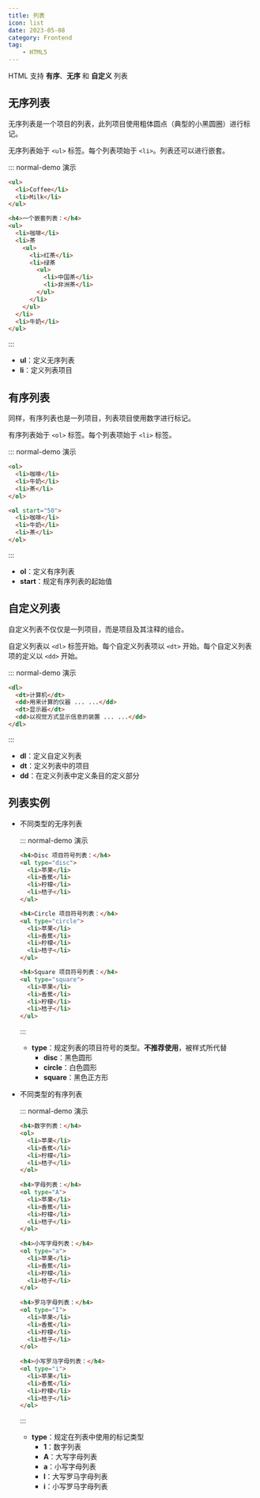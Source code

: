 ```yaml
---
title: 列表
icon: list
date: 2023-05-08
category: Frontend
tag:
    - HTML5
---
```


HTML 支持 **有序**、**无序** 和 **自定义** 列表

## 无序列表

无序列表是一个项目的列表，此列项目使用粗体圆点（典型的小黑圆圈）进行标记。

无序列表始于 `<ul>` 标签。每个列表项始于 `<li>`。列表还可以进行嵌套。

::: normal-demo 演示

```html
<ul>
  <li>Coffee</li>
  <li>Milk</li>
</ul>

<h4>一个嵌套列表：</h4>
<ul>
  <li>咖啡</li>
  <li>茶
    <ul>
      <li>红茶</li>
      <li>绿茶
        <ul>
          <li>中国茶</li>
          <li>非洲茶</li>
        </ul>
      </li>
    </ul>
  </li>
  <li>牛奶</li>
</ul>
```

:::

- **ul**：定义无序列表
- **li**：定义列表项目

## 有序列表

同样，有序列表也是一列项目，列表项目使用数字进行标记。

有序列表始于 `<ol>` 标签。每个列表项始于 `<li>` 标签。

::: normal-demo 演示

```html
<ol>
  <li>咖啡</li>
  <li>牛奶</li>
  <li>茶</li>
</ol>

<ol start="50">
  <li>咖啡</li>
  <li>牛奶</li>
  <li>茶</li>
</ol>
```

:::

- **ol**：定义有序列表
- **start**：规定有序列表的起始值

## 自定义列表

自定义列表不仅仅是一列项目，而是项目及其注释的组合。

自定义列表以 `<dl>` 标签开始。每个自定义列表项以 `<dt>` 开始。每个自定义列表项的定义以 `<dd>` 开始。

::: normal-demo 演示

```html
<dl>
  <dt>计算机</dt>
  <dd>用来计算的仪器 ... ...</dd>
  <dt>显示器</dt>
  <dd>以视觉方式显示信息的装置 ... ...</dd>
</dl>
```

:::

- **dl**：定义自定义列表
- **dt**：定义列表中的项目
- **dd**：在定义列表中定义条目的定义部分

## 列表实例

- 不同类型的无序列表

    ::: normal-demo 演示

    ```html
    <h4>Disc 项目符号列表：</h4>
    <ul type="disc">
      <li>苹果</li>
      <li>香蕉</li>
      <li>柠檬</li>
      <li>桔子</li>
    </ul>

    <h4>Circle 项目符号列表：</h4>
    <ul type="circle">
      <li>苹果</li>
      <li>香蕉</li>
      <li>柠檬</li>
      <li>桔子</li>
    </ul>

    <h4>Square 项目符号列表：</h4>
    <ul type="square">
      <li>苹果</li>
      <li>香蕉</li>
      <li>柠檬</li>
      <li>桔子</li>
    </ul>
    ```

    :::

    - **type**：规定列表的项目符号的类型。**不推荐使用**，被样式所代替
        - **disc**：黑色圆形
        - **circle**：白色圆形
        - **square**：黑色正方形

- 不同类型的有序列表

    ::: normal-demo 演示

    ```html
    <h4>数字列表：</h4>
    <ol>
      <li>苹果</li>
      <li>香蕉</li>
      <li>柠檬</li>
      <li>桔子</li>
    </ol>
    ​
    <h4>字母列表：</h4>
    <ol type="A">
      <li>苹果</li>
      <li>香蕉</li>
      <li>柠檬</li>
      <li>桔子</li>
    </ol>
    ​
    <h4>小写字母列表：</h4>
    <ol type="a">
      <li>苹果</li>
      <li>香蕉</li>
      <li>柠檬</li>
      <li>桔子</li>
    </ol>
    ​
    <h4>罗马字母列表：</h4>
    <ol type="I">
      <li>苹果</li>
      <li>香蕉</li>
      <li>柠檬</li>
      <li>桔子</li>
    </ol>
    ​
    <h4>小写罗马字母列表：</h4>
    <ol type="i">
      <li>苹果</li>
      <li>香蕉</li>
      <li>柠檬</li>
      <li>桔子</li>
    </ol>
    ```

    :::

    - **type**：规定在列表中使用的标记类型
        - **1**：数字列表
        - **A**：大写字母列表
        - **a**：小写字母列表
        - **I**：大写罗马字母列表
        - **i**：小写罗马字母列表

